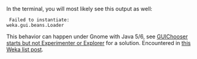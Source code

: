 In the terminal, you will most likely see this output as well:

```text
 Failed to instantiate: 
weka.gui.beans.Loader
```
This behavior can happen under Gnome with Java 5/6, see [GUIChooser starts but not Experimenter or Explorer](gui_chooser_starts_but_not_experimenter_or_explorer.md) for a solution. Encountered in [this Weka list post](https://list.scms.waikato.ac.nz/mailman/htdig/wekalist/2006-june/007386.html).
